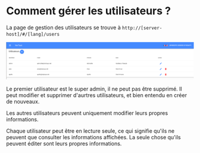 # Comment gérer les utilisateurs ?

La page de gestion des utilisateurs se trouve à `http://[server-host]/#/[lang]/users`

![Page des utilisateurs](../assets/users-fr.png)

Le premier utilisateur est le super admin, il ne peut pas être supprimé.
Il peut modifier et supprimer d'aurtres utilisateurs, et bien entendu en créer de nouveaux.

Les autres utilisateurs peuvent uniquement modifier leurs propres informations.

Chaque utilisateur peut être en lecture seule, ce qui signifie qu'ils ne peuvent que consulter les 
informations affichées. La seule chose qu'ils peuvent éditer sont leurs propres informations.
